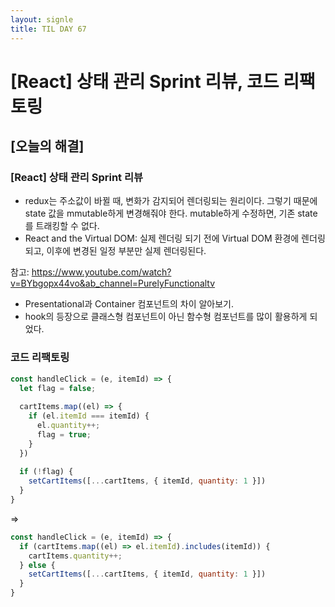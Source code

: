 ```yaml
---
layout: signle
title: TIL DAY 67
---
```

# [React] 상태 관리 Sprint 리뷰, 코드 리팩토링

## [오늘의 해결]

### [React] 상태 관리 Sprint 리뷰

- redux는 주소값이 바뀔 때, 변화가 감지되어 렌더링되는 원리이다. 그렇기 때문에 state 값을 mmutable하게 변경해줘야 한다. mutable하게 수정하면, 기존 state를 트래킹할 수 없다.
- React and the Virtual DOM: 실제 렌더링 되기 전에 Virtual DOM 환경에 렌더링되고, 이후에 변경된 일정 부분만 실제 렌더링된다.

참고: https://www.youtube.com/watch?v=BYbgopx44vo&ab_channel=PurelyFunctionaltv

- Presentational과 Container 컴포넌트의 차이 알아보기.
- hook의 등장으로 클래스형 컴포넌트이 아닌 함수형 컴포넌트를 많이 활용하게 되었다.

### 코드 리팩토링

```jsx
const handleClick = (e, itemId) => {
  let flag = false;
	
  cartItems.map((el) => {
    if (el.itemId === itemId) {
      el.quantity++;
      flag = true;
    }
  })
	
  if (!flag) {
    setCartItems([...cartItems, { itemId, quantity: 1 }])
  }
}
```

⇒ 

```jsx
const handleClick = (e, itemId) => {
  if (cartItems.map((el) => el.itemId).includes(itemId)) {
    cartItems.quantity++;
  } else {
    setCartItems([...cartItems, { itemId, quantity: 1 }])
  }
}
```
